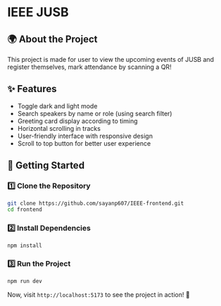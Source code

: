  # IEEE JUSB

## 🌍 About the Project
This project is made for user to view the upcoming events of JUSB and register themselves, mark attendance by scanning a QR!



## ✨ Features
- Toggle dark and light mode
- Search speakers by name or role (using search filter)
- Greeting card display according to timing
- Horizontal scrolling in tracks
- User-friendly interface with responsive design
- Scroll to top button for better user experience


<!--line-->
 
## 🚀 Getting Started

### **1️⃣ Clone the Repository**
```sh
git clone https://github.com/sayanp607/IEEE-frontend.git
cd frontend
```

### **2️⃣ Install Dependencies**
```sh
npm install
```

### **3️⃣ Run the Project**
```sh
npm run dev
```

Now, visit `http://localhost:5173` to see the project in action! 🎉

